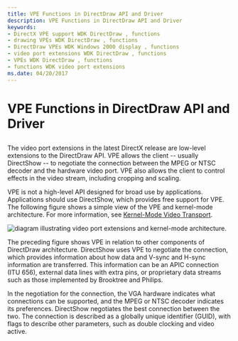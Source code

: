 ```yaml
---
title: VPE Functions in DirectDraw API and Driver
description: VPE Functions in DirectDraw API and Driver
keywords:
- DirectX VPE support WDK DirectDraw , functions
- drawing VPEs WDK DirectDraw , functions
- DirectDraw VPEs WDK Windows 2000 display , functions
- video port extensions WDK DirectDraw , functions
- VPEs WDK DirectDraw , functions
- functions WDK video port extensions
ms.date: 04/20/2017
---
```


# VPE Functions in DirectDraw API and Driver


## <span id="ddk_vpe_functions_in_directdraw_api_and_driver_gg"></span><span id="DDK_VPE_FUNCTIONS_IN_DIRECTDRAW_API_AND_DRIVER_GG"></span>


The video port extensions in the latest DirectX release are low-level extensions to the DirectDraw API. VPE allows the client -- usually DirectShow -- to negotiate the connection between the MPEG or NTSC decoder and the hardware video port. VPE also allows the client to control effects in the video stream, including cropping and scaling.

VPE is not a high-level API designed for broad use by applications. Applications should use DirectShow, which provides free support for VPE. The following figure shows a simple view of the VPE and kernel-mode architecture. For more information, see [Kernel-Mode Video Transport](kernel-mode-video-transport.md).

![diagram illustrating video port extensions and kernel-mode architecture.](images/ddfig10.png)

The preceding figure shows VPE in relation to other components of DirectDraw architecture. DirectShow uses VPE to negotiate the connection, which provides information about how data and V-sync and H-sync information are transferred. This information can be an APIC connection (ITU 656), external data lines with extra pins, or proprietary data streams such as those implemented by Brooktree and Philips.

In the negotiation for the connection, the VGA hardware indicates what connections can be supported, and the MPEG or NTSC decoder indicates its preferences. DirectShow negotiates the best connection between the two. The connection is described as a globally unique identifier (GUID), with flags to describe other parameters, such as double clocking and video active.

 

 





